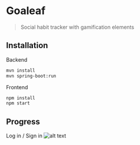 # Goaleaf
>Social habit tracker with gamification elements
## Installation
Backend
```sh
mvn install
mvn spring-boot:run
```
Frontend
```sh
npm install
npm start
```
## Progress
Log in / Sign in
![alt text](https://i.ibb.co/q7NJwbY/goaleaf-login.png)
